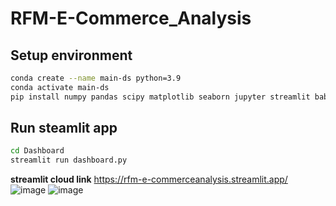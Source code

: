 # RFM-E-Commerce_Analysis
## Setup environment
```bash
conda create --name main-ds python=3.9
conda activate main-ds
pip install numpy pandas scipy matplotlib seaborn jupyter streamlit babel plotly
```

## Run steamlit app
```bash
cd Dashboard
streamlit run dashboard.py
```
**streamlit cloud link**
https://rfm-e-commerceanalysis.streamlit.app/
![image](https://github.com/MuhammadRizki8/RFM-E-Commerce_Analysis/assets/100481579/6c1d3cbb-203b-4bc5-b51e-9b908155ae3f)
![image](https://github.com/MuhammadRizki8/RFM-E-Commerce_Analysis/assets/100481579/ff14c306-ca93-4a4f-a8ec-af296dd564cb)


